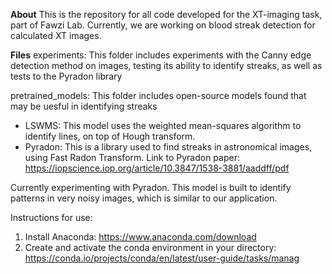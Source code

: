 **About**
This is the repository for all code developed for the XT-imaging task, part of Fawzi Lab.
Currently, we are working on blood streak detection for calculated XT images.

**Files**
experiments: This folder includes experiments with the Canny edge detection method on images, testing its ability to identify streaks, as well as tests to the Pyradon library

pretrained_models: This folder includes open-source models found that may be uesful in identifying streaks
- LSWMS: This model uses the weighted mean-squares algorithm to identify lines, on top of Hough transform. 
- Pyradon: This is a library used to find streaks in astronomical images, using Fast Radon Transform.
Link to Pyradon paper: https://iopscience.iop.org/article/10.3847/1538-3881/aaddff/pdf

Currently experimenting with Pyradon. This model is built to identify patterns in very noisy images, which is similar to our application. 

Instructions for use:
1. Install Anaconda: https://www.anaconda.com/download
2. Create and activate the conda environment in your directory: https://conda.io/projects/conda/en/latest/user-guide/tasks/manag